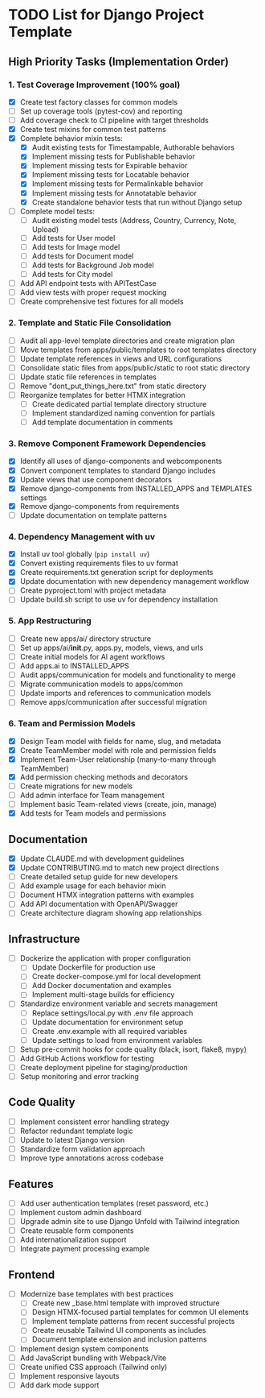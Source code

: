 # TODO List for Django Project Template

## High Priority Tasks (Implementation Order)

### 1. Test Coverage Improvement (100% goal)
- [x] Create test factory classes for common models
- [ ] Set up coverage tools (pytest-cov) and reporting
- [ ] Add coverage check to CI pipeline with target thresholds
- [x] Create test mixins for common test patterns
- [x] Complete behavior mixin tests:
  - [x] Audit existing tests for Timestampable, Authorable behaviors
  - [x] Implement missing tests for Publishable behavior
  - [x] Implement missing tests for Expirable behavior
  - [x] Implement missing tests for Locatable behavior
  - [x] Implement missing tests for Permalinkable behavior
  - [x] Implement missing tests for Annotatable behavior
  - [x] Create standalone behavior tests that run without Django setup
- [ ] Complete model tests:
  - [ ] Audit existing model tests (Address, Country, Currency, Note, Upload)
  - [ ] Add tests for User model
  - [ ] Add tests for Image model
  - [ ] Add tests for Document model
  - [ ] Add tests for Background Job model
  - [ ] Add tests for City model
- [ ] Add API endpoint tests with APITestCase
- [ ] Add view tests with proper request mocking
- [ ] Create comprehensive test fixtures for all models

### 2. Template and Static File Consolidation
- [ ] Audit all app-level template directories and create migration plan
- [ ] Move templates from apps/public/templates to root templates directory
- [ ] Update template references in views and URL configurations
- [ ] Consolidate static files from apps/public/static to root static directory
- [ ] Update static file references in templates
- [ ] Remove "dont_put_things_here.txt" from static directory
- [ ] Reorganize templates for better HTMX integration
  - [ ] Create dedicated partial template directory structure
  - [ ] Implement standardized naming convention for partials
  - [ ] Add template documentation in comments

### 3. Remove Component Framework Dependencies
- [x] Identify all uses of django-components and webcomponents
- [x] Convert component templates to standard Django includes
- [x] Update views that use component decorators
- [x] Remove django-components from INSTALLED_APPS and TEMPLATES settings
- [x] Remove django-components from requirements
- [ ] Update documentation on template patterns

### 4. Dependency Management with uv
- [x] Install uv tool globally (`pip install uv`)
- [x] Convert existing requirements files to uv format
- [x] Create requirements.txt generation script for deployments
- [x] Update documentation with new dependency management workflow
- [ ] Create pyproject.toml with project metadata
- [ ] Update build.sh script to use uv for dependency installation

### 5. App Restructuring
- [ ] Create new apps/ai/ directory structure
- [ ] Set up apps/ai/__init__.py, apps.py, models, views, and urls
- [ ] Create initial models for AI agent workflows
- [ ] Add apps.ai to INSTALLED_APPS
- [ ] Audit apps/communication for models and functionality to merge
- [ ] Migrate communication models to apps/common
- [ ] Update imports and references to communication models
- [ ] Remove apps/communication after successful migration

### 6. Team and Permission Models
- [x] Design Team model with fields for name, slug, and metadata
- [x] Create TeamMember model with role and permission fields
- [x] Implement Team-User relationship (many-to-many through TeamMember)
- [x] Add permission checking methods and decorators
- [ ] Create migrations for new models
- [ ] Add admin interface for Team management
- [ ] Implement basic Team-related views (create, join, manage)
- [x] Add tests for Team models and permissions

## Documentation
- [x] Update CLAUDE.md with development guidelines
- [x] Update CONTRIBUTING.md to match new project directions
- [ ] Create detailed setup guide for new developers
- [ ] Add example usage for each behavior mixin
- [ ] Document HTMX integration patterns with examples
- [ ] Add API documentation with OpenAPI/Swagger
- [ ] Create architecture diagram showing app relationships

## Infrastructure
- [ ] Dockerize the application with proper configuration
  - [ ] Update Dockerfile for production use
  - [ ] Create docker-compose.yml for local development
  - [ ] Add Docker documentation and examples
  - [ ] Implement multi-stage builds for efficiency
- [ ] Standardize environment variable and secrets management
  - [ ] Replace settings/local.py with .env file approach
  - [ ] Update documentation for environment setup
  - [ ] Create .env.example with all required variables
  - [ ] Update settings to load from environment variables
- [ ] Setup pre-commit hooks for code quality (black, isort, flake8, mypy)
- [ ] Add GitHub Actions workflow for testing
- [ ] Create deployment pipeline for staging/production
- [ ] Setup monitoring and error tracking

## Code Quality
- [ ] Implement consistent error handling strategy
- [ ] Refactor redundant template logic
- [ ] Update to latest Django version
- [ ] Standardize form validation approach
- [ ] Improve type annotations across codebase

## Features
- [ ] Add user authentication templates (reset password, etc.)
- [ ] Implement custom admin dashboard
- [ ] Upgrade admin site to use Django Unfold with Tailwind integration
- [ ] Create reusable form components
- [ ] Add internationalization support
- [ ] Integrate payment processing example

## Frontend
- [ ] Modernize base templates with best practices
  - [ ] Create new _base.html template with improved structure
  - [ ] Design HTMX-focused partial templates for common UI elements
  - [ ] Implement template patterns from recent successful projects
  - [ ] Create reusable Tailwind UI components as includes
  - [ ] Document template extension and inclusion patterns
- [ ] Implement design system components
- [ ] Add JavaScript bundling with Webpack/Vite
- [ ] Create unified CSS approach (Tailwind only)
- [ ] Implement responsive layouts
- [ ] Add dark mode support